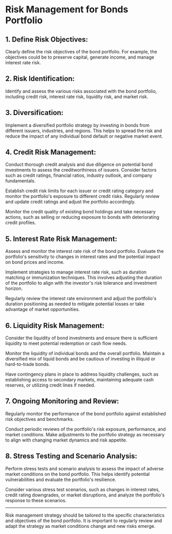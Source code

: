 # Risk Management for Bonds Portfolio
## 1. Define Risk Objectives:

Clearly define the risk objectives of the bond portfolio. For example, the objectives could be to preserve capital, generate income, and manage interest rate risk.
## 2. Risk Identification:

Identify and assess the various risks associated with the bond portfolio, including credit risk, interest rate risk, liquidity risk, and market risk.
## 3. Diversification:

Implement a diversified portfolio strategy by investing in bonds from different issuers, industries, and regions. This helps to spread the risk and reduce the impact of any individual bond default or negative market event.
## 4. Credit Risk Management:

Conduct thorough credit analysis and due diligence on potential bond investments to assess the creditworthiness of issuers. Consider factors such as credit ratings, financial ratios, industry outlook, and company fundamentals.

Establish credit risk limits for each issuer or credit rating category and monitor the portfolio's exposure to different credit risks. Regularly review and update credit ratings and adjust the portfolio accordingly.

Monitor the credit quality of existing bond holdings and take necessary actions, such as selling or reducing exposure to bonds with deteriorating credit profiles.

## 5. Interest Rate Risk Management:

Assess and monitor the interest rate risk of the bond portfolio. Evaluate the portfolio's sensitivity to changes in interest rates and the potential impact on bond prices and income.

Implement strategies to manage interest rate risk, such as duration matching or immunization techniques. This involves adjusting the duration of the portfolio to align with the investor's risk tolerance and investment horizon.

Regularly review the interest rate environment and adjust the portfolio's duration positioning as needed to mitigate potential losses or take advantage of market opportunities.

## 6. Liquidity Risk Management:

Consider the liquidity of bond investments and ensure there is sufficient liquidity to meet potential redemption or cash flow needs.

Monitor the liquidity of individual bonds and the overall portfolio. Maintain a diversified mix of liquid bonds and be cautious of investing in illiquid or hard-to-trade bonds.

Have contingency plans in place to address liquidity challenges, such as establishing access to secondary markets, maintaining adequate cash reserves, or utilizing credit lines if needed.

## 7. Ongoing Monitoring and Review:

Regularly monitor the performance of the bond portfolio against established risk objectives and benchmarks.

Conduct periodic reviews of the portfolio's risk exposure, performance, and market conditions. Make adjustments to the portfolio strategy as necessary to align with changing market dynamics and risk appetite.

## 8. Stress Testing and Scenario Analysis:

Perform stress tests and scenario analysis to assess the impact of adverse market conditions on the bond portfolio. This helps identify potential vulnerabilities and evaluate the portfolio's resilience.

Consider various stress test scenarios, such as changes in interest rates, credit rating downgrades, or market disruptions, and analyze the portfolio's response to these scenarios.

<hr>

Risk management strategy should be tailored to the specific characteristics and objectives of the bond portfolio. It is important to regularly review and adapt the strategy as market conditions change and new risks emerge.
